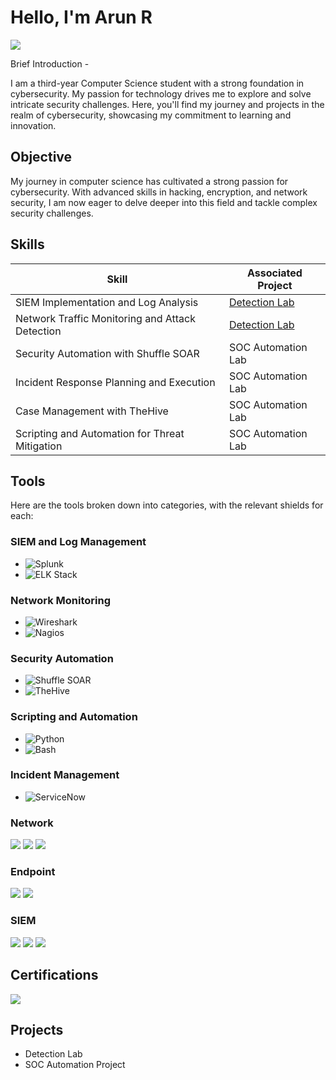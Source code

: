 # Hello, I'm Arun R
<a href="https://www.linkedin.com/in/darkshadow/"><img src="https://img.shields.io/badge/-LinkedIn-0072b1?&style=for-the-badge&logo=linkedin&logoColor=white" /></a>

Brief Introduction -

I am a third-year Computer Science student with a strong foundation in cybersecurity. My passion for technology drives me to explore and solve intricate security challenges. Here, you'll find my journey and projects in the realm of cybersecurity, showcasing my commitment to learning and innovation.

## Objective 

My journey in computer science has cultivated a strong passion for cybersecurity. With advanced skills in hacking, encryption, and network security, I am now eager to delve deeper into this field and tackle complex security challenges.

## Skills

| Skill                                         | Associated Project         |
|-----------------------------------------------|----------------------------|
| SIEM Implementation and Log Analysis          | <a href="https://google.com">Detection Lab</a>|
| Network Traffic Monitoring and Attack Detection | <a href="https://google.com">Detection Lab</a>|
| Security Automation with Shuffle SOAR         | SOC Automation Lab|
| Incident Response Planning and Execution      | SOC Automation Lab|
| Case Management with TheHive                  | SOC Automation Lab|
| Scripting and Automation for Threat Mitigation | SOC Automation Lab|

## Tools
Here are the tools broken down into categories, with the relevant shields for each:

### SIEM and Log Management
- ![Splunk](https://img.shields.io/badge/Splunk-000000?style=for-the-badge&logo=splunk&logoColor=white)
- ![ELK Stack](https://img.shields.io/badge/ELK_Stack-005571?style=for-the-badge&logo=elastic&logoColor=white)

### Network Monitoring
- ![Wireshark](https://img.shields.io/badge/Wireshark-1679A7?style=for-the-badge&logo=wireshark&logoColor=white)
- ![Nagios](https://img.shields.io/badge/Nagios-000000?style=for-the-badge&logo=nagios&logoColor=white)

### Security Automation
- ![Shuffle SOAR](https://img.shields.io/badge/Shuffle_SOAR-1D1D1D?style=for-the-badge&logo=shuffle&logoColor=white)
- ![TheHive](https://img.shields.io/badge/TheHive-1D1D1D?style=for-the-badge&logo=thehive&logoColor=white)

### Scripting and Automation
- ![Python](https://img.shields.io/badge/Python-3776AB?style=for-the-badge&logo=python&logoColor=white)
- ![Bash](https://img.shields.io/badge/Bash-4EAA25?style=for-the-badge&logo=gnubash&logoColor=white)

### Incident Management
- ![ServiceNow](https://img.shields.io/badge/ServiceNow-0A4D92?style=for-the-badge&logo=servicenow&logoColor=white)

### Network
<div>
    <img src="https://img.shields.io/badge/-Wireshark-1679A7?&style=for-the-badge&logo=Wireshark&logoColor=white" />
    <img src="https://img.shields.io/badge/-Suricata-EF3B2D?&style=for-the-badge&logo=Suricata&logoColor=white" />
    <img src="https://img.shields.io/badge/-Zeek-777BB4?&style=for-the-badge&logo=Zeek&logoColor=white" />
</div>

### Endpoint
<div>
    <img src="https://img.shields.io/badge/-Microsoft_Defender_for_Endpoint-00A4EF?&style=for-the-badge&logo=Microsoft&logoColor=white" />
    <img src="https://img.shields.io/badge/-Velociraptor-4B275F?&style=for-the-badge&logo=Velociraptor&logoColor=white" />
</div>

### SIEM
<div>
    <img src="https://img.shields.io/badge/-Microsoft_Sentinel-0078D4?&style=for-the-badge&logo=Microsoft&logoColor=white" />
    <img src="https://img.shields.io/badge/-Splunk-000000?&style=for-the-badge&logo=Splunk&logoColor=white" />
    <img src="https://img.shields.io/badge/-Elastic-005571?&style=for-the-badge&logo=Elastic&logoColor=white" />
</div>

## Certifications
<div>
<img src="https://img.shields.io/badge/-Microsoft%20Cybersecurity%20Analyst-0078D4?&style=for-the-badge&logo=Microsoft&logoColor=white" />
</div>

## Projects
- Detection Lab
- SOC Automation Project

